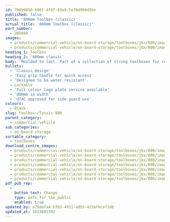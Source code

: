 ```yaml
---
id: 70699850-006f-4f87-93e9-fef0d994d5be
published: false
title: '800mm Toolbox (classic)'
actual_title: '800mm Toolbox (classic)'
part_number:
  - JBX80A
images:
  - products/commercial-vehicle/on-board-storage/toolboxes/jbx/800/images-lr/Product_Image_776x776_(518x518_focus_area)-JBX80_01.jpg
  - products/commercial-vehicle/on-board-storage/toolboxes/jbx/800/images-lr/Product_Image_776x776_(518x518_focus_area)-JBX80_02.jpg
heading_1: Toolbox
heading_2: '800mm classic'
body: 'Moulded to last. Part of a collection of strong toolboxes for commercial vehicles, featuring our classic design.'
bullets:
  - 'Classic design'
  - 'Easy grip handle for quick access'
  - 'Designed to be water resistant'
  - Lockable
  - 'Full colour logo plate service available'
  - '800mm in width'
  - 'UTAC approved for side guard use'
colours:
  - Black
slug: toolbox-classic-800
parent_category:
  - commercial-vehicle
sub_categories:
  - on-board-storage
sortable_category:
  - toolboxes
download_centre_images:
  - products/commercial-vehicle/on-board-storage/toolboxes/jbx/800/images-hr/JBX80_001.jpg
  - products/commercial-vehicle/on-board-storage/toolboxes/jbx/800/images-hr/JBX80_002.jpg
  - products/commercial-vehicle/on-board-storage/toolboxes/jbx/800/images-hr/JBX80_003.jpg
  - products/commercial-vehicle/on-board-storage/toolboxes/jbx/800/images-hr/JBX80_004.jpg
  - products/commercial-vehicle/on-board-storage/toolboxes/jbx/800/images-hr/JBX80_005.jpg
  - products/commercial-vehicle/on-board-storage/toolboxes/jbx/800/images-hr/JBX80_03.jpg
  - products/commercial-vehicle/on-board-storage/toolboxes/jbx/800/images-hr/JBX80_04.JPG
pdf_pub_rep:
  -
    button_text: Change
    type: pdfs_for_the_public
    enabled: true
updated_by: a76dafa4-b7b5-4911-ad55-421bfbcef2db
updated_at: 1633685392
---
```

